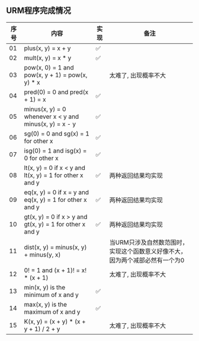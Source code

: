 ## URM程序完成情况

| 序号 | 内容                                                        | 实现 | 备注                                       |
|------|-----------------------------------------------------------|--|------------------------------------------|
| 01   | plus(x, y) = x + y                                         | ✅ |                                          |
| 02   | mult(x, y) = x * y                                         | ✅ |                                          |
| 03   | pow(x, 0) = 1 and pow(x, y + 1) = pow(x, y) * x            |  | 太难了, 出现概率不大                              |
| 04   | pred(0) = 0 and pred(x + 1) = x                            | ✅ |                                          |
| 05   | minus(x, y) = 0 whenever x < y and minus(x, y) = x - y     | ✅ |                                          |
| 06   | sg(0) = 0 and sg(x) = 1 for other x                        | ✅ |                                          |
| 07   | isg(0) = 1 and isg(x) = 0 for other x                      | ✅ |                                          |
| 08   | lt(x, y) = 0 if x < y and lt(x, y) = 1 for other x and y   | ✅ | 两种返回结果均实现                                |
| 09   | eq(x, y) = 0 if x = y and eq(x, y) = 1 for other x and y   | ✅| 两种返回结果均实现                                |
| 10   | gt(x, y) = 0 if x > y and gt(x, y) = 1 for other x and y   | ✅ | 两种返回结果均实现                                |
| 11   | dist(x, y) = minus(x, y) + minus(y, x)                     |  | 当URM只涉及自然数范围时，实现这个函数意义好像不大，因为两个减部必然有一个为0 |
| 12   | 0! = 1 and (x + 1)! = x! * (x + 1)                         |  | 太难了, 出现概率不大                              |
| 13   | min(x, y) is the minimum of x and y                        | ✅ |                                          |
| 14   | max(x, y) is the maximum of x and y                        | ✅ |                                          |
| 15   | K(x, y) = (x + y) * (x + y + 1) / 2 + y                     |  | 太难了, 出现概率不大                              |
